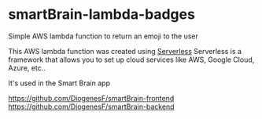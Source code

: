 # smartBrain-lambda-badges

Simple AWS lambda function to return an emoji to the user

This AWS lambda function was created using [Serverless](https://github.com/serverless/serverless)
Serverless is a framework that allows you to set up cloud services like AWS, Google Cloud, Azure, etc..

It's used in the Smart Brain app

https://github.com/DiogenesF/smartBrain-frontend
https://github.com/DiogenesF/smartBrain-backend


